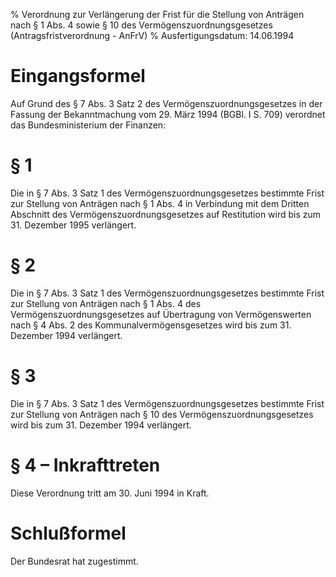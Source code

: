 % Verordnung zur Verlängerung der Frist für die Stellung von Anträgen nach § 1 Abs. 4 sowie § 10 des Vermögenszuordnungsgesetzes  (Antragsfristverordnung - AnFrV)
% Ausfertigungsdatum: 14.06.1994
 
# Eingangsformel

Auf Grund des § 7 Abs. 3 Satz 2 des Vermögenszuordnungsgesetzes in der Fassung der Bekanntmachung vom 29. März 1994 (BGBl. I S. 709) verordnet das Bundesministerium der Finanzen:

# § 1

Die in § 7 Abs. 3 Satz 1 des Vermögenszuordnungsgesetzes bestimmte Frist zur Stellung von Anträgen nach § 1 Abs. 4 in Verbindung mit dem Dritten Abschnitt des Vermögenszuordnungsgesetzes auf Restitution wird bis zum 31. Dezember 1995 verlängert.

# § 2

Die in § 7 Abs. 3 Satz 1 des Vermögenszuordnungsgesetzes bestimmte Frist zur Stellung von Anträgen nach § 1 Abs. 4 des Vermögenszuordnungsgesetzes auf Übertragung von Vermögenswerten nach § 4 Abs. 2 des Kommunalvermögensgesetzes wird bis zum 31. Dezember 1994 verlängert.

# § 3

Die in § 7 Abs. 3 Satz 1 des Vermögenszuordnungsgesetzes bestimmte Frist zur Stellung von Anträgen nach § 10 des Vermögenszuordnungsgesetzes wird bis zum 31. Dezember 1994 verlängert.

# § 4 – Inkrafttreten

Diese Verordnung tritt am 30. Juni 1994 in Kraft.

# Schlußformel

Der Bundesrat hat zugestimmt.
